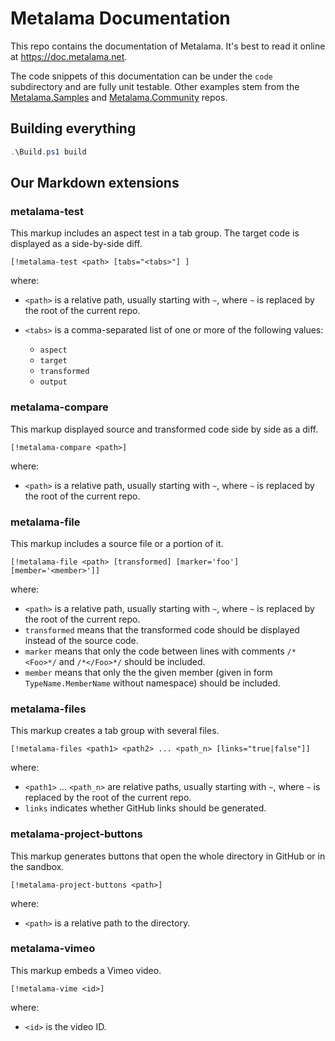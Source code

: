 # Metalama Documentation

This repo contains the documentation of Metalama. It's best to read it online at https://doc.metalama.net.

The code snippets of this documentation can be under the `code` subdirectory and are fully unit testable. Other examples stem from the [Metalama.Samples](https://github.com/postsharp/Metalama.Samples) and [Metalama.Community](https://github.com/postsharp/Metalama.Community) repos.



## Building everything

```powershell
.\Build.ps1 build
```


## Our Markdown extensions

### metalama-test

This markup includes an aspect test in a tab group. The target code is displayed as a side-by-side diff.

```
[!metalama-test <path> [tabs="<tabs>"] ]

```

where:

* `<path>` is a relative path, usually starting with `~`, where `~` is replaced by the root of the current repo.
* `<tabs>` is a comma-separated list of one or more of the following values:
    
    * `aspect`
    * `target` 
    * `transformed`
    * `output`


### metalama-compare

This markup displayed source and transformed code side by side as a diff.

```
[!metalama-compare <path>]
```

where:

* `<path>` is a relative path, usually starting with `~`, where `~` is replaced by the root of the current repo.


### metalama-file

This markup includes a source file or a portion of it.

```
[!metalama-file <path> [transformed] [marker='foo'] [member='<member>']]
```

where:

* `<path>` is a relative path, usually starting with `~`, where `~` is replaced by the root of the current repo.
* `transformed` means that the transformed code should be displayed instead of the source code.
* `marker` means that only the code between lines with comments `/*<Foo>*/` and `/*</Foo>*/` should be included.
* `member` means that only the the given member (given in form `TypeName.MemberName` without namespace) should be included.


### metalama-files

This markup creates a tab group with several files.


```
[!metalama-files <path1> <path2> ... <path_n> [links="true|false"]]
```

where:

* `<path1>` ... `<path_n>` are relative paths, usually starting with `~`, where `~` is replaced by the root of the current repo.
* `links` indicates whether GitHub links should be generated.



### metalama-project-buttons

This markup generates buttons that open the whole directory in GitHub or in the sandbox.

```
[!metalama-project-buttons <path>]
```

where:

* `<path>` is a relative path to the directory.

### metalama-vimeo

This markup embeds a Vimeo video.

```
[!metalama-vime <id>]
``````

where:

* `<id>` is the video ID.
